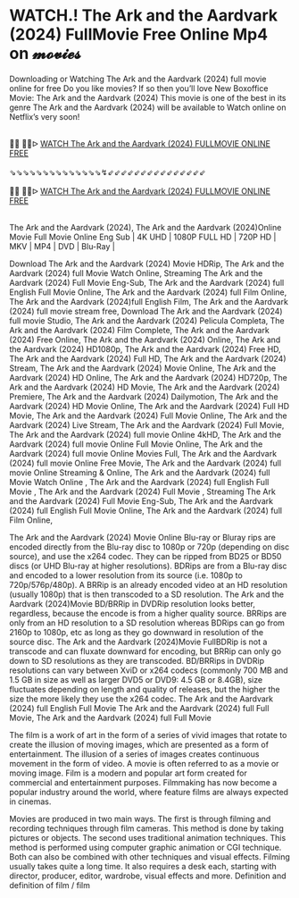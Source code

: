 WATCH.! The Ark and the Aardvark (2024) FullMovie Free Online Mp4 on 𝓶𝓸𝓿𝓲𝓮𝓼
=
Downloading or Watching The Ark and the Aardvark (2024) full movie online for free Do you like movies? If so then you’ll love New Boxoffice Movie: The Ark and the Aardvark (2024) This movie is one of the best in its genre The Ark and the Aardvark (2024) will be available to Watch online on Netflix’s very soon!

<div><br /></div><div>🔴🔴 🔴🔴ᐅ&nbsp;<a href="https://t.co/JOpisuIljz">WATCH The Ark and the Aardvark (2024) FULLMOVIE ONLINE FREE</a></div><div><br /></div><div><div>⇘⇘⇘⇘⇘⇘⇘⇘⇘⇘⇘⇘⇘⇘↯⇙⇙⇙⇙⇙⇙⇙⇙⇙⇙⇙⇙⇙⇙⇙</div></div><div><br /></div><div><div><div>🔴🔴 🔴🔴ᐅ&nbsp;<a href="https://t.co/No2Kmpvkz8">WATCH The Ark and the Aardvark (2024) FULLMOVIE ONLINE FREE</a></div></div></div><div><br /></div>

The Ark and the Aardvark (2024), The Ark and the Aardvark (2024)Online Movie Full Movie Online Eng Sub
| 4K UHD | 1080P FULL HD | 720P HD | MKV | MP4 | DVD | Blu-Ray |

Download The Ark and the Aardvark (2024) Movie HDRip,
The Ark and the Aardvark (2024) full Movie Watch Online,
Streaming The Ark and the Aardvark (2024) Full Movie Eng-Sub,
The Ark and the Aardvark (2024) full English Full Movie Online,
The Ark and the Aardvark (2024) full Film Online,
The Ark and the Aardvark (2024)full English Film,
The Ark and the Aardvark (2024) full movie stream free,
Download The Ark and the Aardvark (2024) full movie Studio,
The Ark and the Aardvark (2024) Pelicula Completa,
The Ark and the Aardvark (2024) Film Complete,
The Ark and the Aardvark (2024) Free Online,
The Ark and the Aardvark (2024) Online,
The Ark and the Aardvark (2024) HD1080p,
The Ark and the Aardvark (2024) Free HD,
The Ark and the Aardvark (2024) Full HD,
The Ark and the Aardvark (2024) Stream,
The Ark and the Aardvark (2024) Movie Online,
The Ark and the Aardvark (2024) HD Online,
The Ark and the Aardvark (2024) HD720p,
The Ark and the Aardvark (2024) HD Movie,
The Ark and the Aardvark (2024) Premiere,
The Ark and the Aardvark (2024) Dailymotion,
The Ark and the Aardvark (2024) HD Movie Online,
The Ark and the Aardvark (2024) Full HD Movie,
The Ark and the Aardvark (2024) Full Movie Online,
The Ark and the Aardvark (2024) Live Stream,
The Ark and the Aardvark (2024) Full Movie,
The Ark and the Aardvark (2024) full movie Online 4kHD,
The Ark and the Aardvark (2024) full movie Online Full Movie Online,
The Ark and the Aardvark (2024) full movie Online Movies Full,
The Ark and the Aardvark (2024) full movie Online Free Movie,
The Ark and the Aardvark (2024) full movie Online Streaming & Online,
The Ark and the Aardvark (2024) full Movie Watch Online ,
The Ark and the Aardvark (2024) full English Full Movie ,
The Ark and the Aardvark (2024) Full Movie ,
Streaming The Ark and the Aardvark (2024) Full Movie Eng-Sub,
The Ark and the Aardvark (2024) full English Full Movie Online,
The Ark and the Aardvark (2024) full Film Online,


The Ark and the Aardvark (2024) Movie Online Blu-ray or Bluray rips are encoded directly from the Blu-ray disc to 1080p or 720p (depending on disc source), and use the x264 codec. They can be ripped from BD25 or BD50 discs (or UHD Blu-ray at higher resolutions). BDRips are from a Blu-ray disc and encoded to a lower resolution from its source (i.e. 1080p to 720p/576p/480p). A BRRip is an already encoded video at an HD resolution (usually 1080p) that is then transcoded to a SD resolution. The Ark and the Aardvark (2024)Movie BD/BRRip in DVDRip resolution looks better, regardless, because the encode is from a higher quality source. BRRips are only from an HD resolution to a SD resolution whereas BDRips can go from 2160p to 1080p, etc as long as they go downward in resolution of the source disc. The Ark and the Aardvark (2024)Movie FullBDRip is not a transcode and can fluxate downward for encoding, but BRRip can only go down to SD resolutions as they are transcoded. BD/BRRips in DVDRip resolutions can vary between XviD or x264 codecs (commonly 700 MB and 1.5 GB in size as well as larger DVD5 or DVD9: 4.5 GB or 8.4GB), size fluctuates depending on length and quality of releases, but the higher the size the more likely they use the x264 codec. 
The Ark and the Aardvark (2024) full English Full Movie The Ark and the Aardvark (2024) full Full Movie, The Ark and the Aardvark (2024) full Full Movie 

The film is a work of art in the form of a series of vivid images that rotate to create the illusion of moving images, which are presented as a form of entertainment. The illusion of a series of images creates continuous movement in the form of video. A movie is often referred to as a movie or moving image. Film is a modern and popular art form created for commercial and entertainment purposes. Filmmaking has now become a popular industry around the world, where feature films are always expected in cinemas.

Movies are produced in two main ways. The first is through filming and recording techniques through film cameras. This method is done by taking pictures or objects. The second uses traditional animation techniques. This method is performed using computer graphic animation or CGI technique. Both can also be combined with other techniques and visual effects. Filming usually takes quite a long time. It also requires a desk each, starting with director, producer, editor, wardrobe, visual effects and more. Definition and definition of film / film
